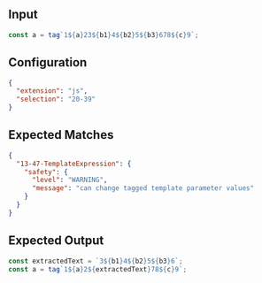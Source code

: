 
## Input
```javascript input
const a = tag`1${a}23${b1}4${b2}5${b3}678${c}9`;
```

## Configuration
```json configuration
{
  "extension": "js",
  "selection": "20-39"
}
```

## Expected Matches
```json expected matches
{
  "13-47-TemplateExpression": {
    "safety": {
      "level": "WARNING",
      "message": "can change tagged template parameter values"
    }
  }
}
```

## Expected Output
```javascript expected output
const extractedText = `3${b1}4${b2}5${b3}6`;
const a = tag`1${a}2${extractedText}78${c}9`;
```
